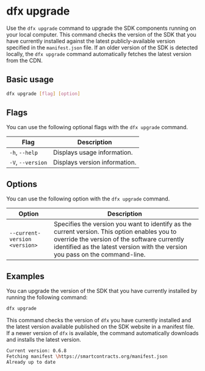 # dfx upgrade

Use the `dfx upgrade` command to upgrade the SDK components running on your local computer. This command checks the version of the SDK that you have currently installed against the latest publicly-available version specified in the `manifest.json` file. If an older version of the SDK is detected locally, the `dfx upgrade` command automatically fetches the latest version from the CDN.

## Basic usage

``` bash
dfx upgrade [flag] [option]
```

## Flags

You can use the following optional flags with the `dfx upgrade` command.

| Flag              | Description                   |
|-------------------|-------------------------------|
| `-h`, `--help`    | Displays usage information.   |
| `-V`, `--version` | Displays version information. |

## Options

You can use the following option with the `dfx upgrade` command.

| Option                        | Description                                                                                                                                                                                                                  |
|-------------------------------|------------------------------------------------------------------------------------------------------------------------------------------------------------------------------------------------------------------------------|
| `--current-version <version>` | Specifies the version you want to identify as the current version. This option enables you to override the version of the software currently identified as the latest version with the version you pass on the command-line. |

## Examples

You can upgrade the version of the SDK that you have currently installed by running the following command:

``` bash
dfx upgrade
```

This command checks the version of `dfx` you have currently installed and the latest version available published on the SDK website in a manifest file. If a newer version of `dfx` is available, the command automatically downloads and installs the latest version.

``` bash
Current version: 0.6.8
Fetching manifest \https://smartcontracts.org/manifest.json
Already up to date
```
